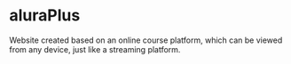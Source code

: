 # aluraPlus
Website created based on an online course platform, which can be viewed from any device, just like a streaming platform.
